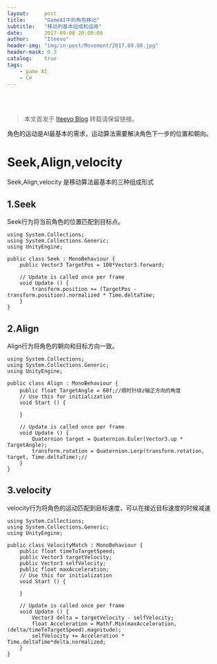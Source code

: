 ```yaml
---
layout:     post
title:      "GameAI中的角色移动"
subtitle:   "移动的基本组成和运用"
date:       2017-09-08 20:00:00
author:     "Iteevo"
header-img: "img/in-post/Movement/2017.09.08.jpg"
header-mask: 0.3
catalog:    true
tags:
    - game AI
    - C#
---
```

<br><br>
> 本文首发于 [Iteevo Blog](http://iteevo.com/2017/09/08/Movement-in-GameAI) 转载请保留链接。

角色的运动是AI最基本的需求，运动算法需要解决角色下一步的位置和朝向。
# Seek,Align,velocity 
Seek,Align,velocity 是移动算法最基本的三种组成形式
## 1.Seek
Seek行为将当前角色的位置匹配到目标点。
```
using System.Collections;
using System.Collections.Generic;
using UnityEngine;

public class Seek : MonoBehaviour {
    public Vector3 TargetPos = 100*Vector3.forward;
	
	// Update is called once per frame
	void Update () {
        transform.position += (TargetPos - transform.position).normalized * Time.deltaTime;
	}
}
```

## 2.Align
Align行为将角色的朝向和目标方向一致。
```
using System.Collections;
using System.Collections.Generic;
using UnityEngine;

public class Align : MonoBehaviour {
    public float TargetAngle = 60f;//顺时针绕z轴正方向的角度
	// Use this for initialization
	void Start () {
		
	}
	
	// Update is called once per frame
	void Update () {
        Quaternion target = Quaternion.Euler(Vector3.up * TargetAngle);
        transform.rotation = Quaternion.Lerp(transform.rotation, target, Time.deltaTime);//
	}
}
```
## 3.velocity
velocity行为将角色的运动匹配到目标速度，可以在接近目标速度的时候减速
```
using System.Collections;
using System.Collections.Generic;
using UnityEngine;

public class VelocityMatch : MonoBehaviour {
    public float timeToTargetSpeed;
    public Vector3 targetVelocity;
    public Vector3 selfVelocity;
    public float maxAcceleration;
	// Use this for initialization
	void Start () {
		
	}
	
	// Update is called once per frame
	void Update () {
        Vector3 delta = targetVelocity - selfVelocity;
        float Acceleration = Mathf.Min(maxAcceleration,(delta/timeToTargetSpeed).magnitude);
        selfVelocity += Acceleration * Time.deltaTime*delta.normalized;
	}
}
```



